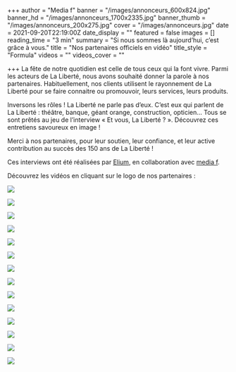 +++
author = "Media f"
banner = "/images/annonceurs_600x824.jpg"
banner_hd = "/images/annonceurs_1700x2335.jpg"
banner_thumb = "/images/annonceurs_200x275.jpg"
cover = "/images/annonceurs.jpg"
date = 2021-09-20T22:19:00Z
date_display = ""
featured = false
images = []
reading_time = "3 min"
summary = "Si nous sommes là aujourd’hui, c’est grâce à vous."
title = "Nos partenaires officiels en vidéo"
title_style = "Formula"
videos = ""
videos_cover = ""

+++
La fête de notre quotidien est celle de tous ceux qui la font vivre. Parmi les acteurs de La Liberté, nous avons souhaité donner la parole à nos partenaires. Habituellement, nos clients utilisent le rayonnement de La Liberté pour se faire connaitre ou promouvoir, leurs services, leurs produits.

Inversons les rôles ! La Liberté ne parle pas d’eux. C’est eux qui parlent de La Liberté : théâtre, banque, géant orange, construction, opticien… Tous se sont prêtés au jeu de l’interview « Et vous, La Liberté ? ». Découvrez ces entretiens savoureux en image !

Merci à nos partenaires, pour leur soutien, leur confiance, et leur active contribution au succès des 150 ans de La Liberté !

Ces interviews ont été réalisées par [Elium](https://www.elium.ch/), en collaboration avec [media f](https://www.media-f.ch/).

Découvrez les vidéos en cliquant sur le logo de nos partenaires :

[![](/images/142x108_logo_fr.jpg)](https://vimeo.com/610667376/62a2f997be)

[![](/images/la_poste.jpg)](https://vimeo.com/610667116/59c653829d)

[![](/images/groupe-e_logo_pos_cmjn.jpg)](https://vimeo.com/610666512/afdc6fe13f)

[![](/images/logo-tpf_pave-201-c.jpg)](https://vimeo.com/610665825/9623a0178a)

[![](/images/groupe_mutuel.jpg)](https://vimeo.com/610665718/3de9b2cbe5)

[![](/images/logo_groupegrisoni_horizontal_positif_cmjn.jpg)](https://vimeo.com/610665403/1a62bcb83b)

[![](/images/bise_logo_cmjn-01.jpg)](https://vimeo.com/610667238/09cbe97364)

[![](/images/osses_logo_2020.jpg)](https://vimeo.com/610665159/5be2e5eeeb)

[![](/images/logo_mnf_cmjn_uncoted.jpg)](https://vimeo.com/610666076/19f740905f)

[![](/images/optic-2000.jpg)](https://vimeo.com/610664749/96ea584be4)

[![](/images/logo_vf_aop_cmyk_pos_01.jpg)](https://vimeo.com/610667021/2ca504ea53)

[![](/images/bul_immo_f_d_bleu_cmjn.jpg)](https://vimeo.com/610665019/3d4f43cf05)

[![](/images/bhch_outl_claim_schwarz_4c_ohnehi_fra.jpg)](https://vimeo.com/610666323/486c66e770)

[![](/images/logo-garage-berset-anniversaire.jpg)](https://vimeo.com/610666781/f6d9eb1c67)